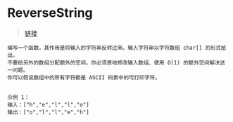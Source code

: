 # ReverseString
> [链接](https://leetcode-cn.com/problems/reverse-string/)
```
编写一个函数，其作用是将输入的字符串反转过来。输入字符串以字符数组 char[] 的形式给出。
不要给另外的数组分配额外的空间，你必须原地修改输入数组、使用 O(1) 的额外空间解决这一问题。
你可以假设数组中的所有字符都是 ASCII 码表中的可打印字符。
 

示例 1：
输入：["h","e","l","l","o"]
输出：["o","l","l","e","h"]
```